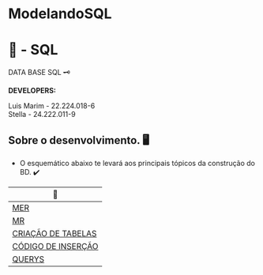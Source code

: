 # ModelandoSQL

# 🏦 - SQL

DATA BASE SQL  🗝️</br>

<b> DEVELOPERS:</b> </br>

Luis Marim - 22.224.018-6  </br>
Stella - 24.222.011-9

## Sobre o desenvolvimento. 🖥️

- O esquemático abaixo te levará aos principais tópicos da construção do BD. ✔️
  
<div align = "middle">
 
| 🔨 |
|---------|
| [MER](https://github.com/StellaOli/ModelandoSQL/blob/main/MER.md) |
| [MR](https://github.com/StellaOli/ModelandoSQL/blob/main/MR.md) |
| [CRIAÇÃO DE TABELAS](https://github.com/StellaOli/ModelandoSQL/blob/main/CriacaoTabelas.md) |
| [CÓDIGO DE INSERÇÃO](https://github.com/StellaOli/ModelandoSQL/blob/main/CodigoPython.md) |
| [QUERYS](https://github.com/StellaOli/ModelandoSQL/blob/main/Queries.md) |
